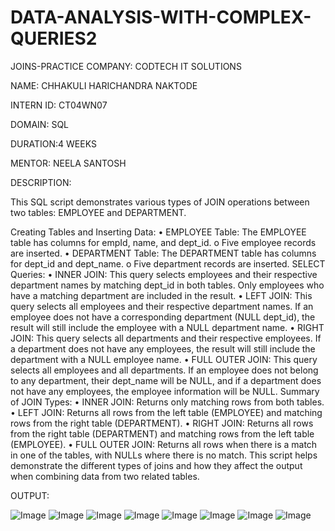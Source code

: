 # DATA-ANALYSIS-WITH-COMPLEX-QUERIES2
JOINS-PRACTICE COMPANY: CODTECH IT SOLUTIONS

NAME: CHHAKULI HARICHANDRA NAKTODE

INTERN ID: CT04WN07

DOMAIN: SQL

DURATION:4 WEEKS

MENTOR: NEELA SANTOSH

DESCRIPTION:

This SQL script demonstrates various types of JOIN operations between two tables: EMPLOYEE and DEPARTMENT.

Creating Tables and Inserting Data: • EMPLOYEE Table: The EMPLOYEE table has columns for empId, name, and dept_id. o Five employee records are inserted. • DEPARTMENT Table: The DEPARTMENT table has columns for dept_id and dept_name. o Five department records are inserted. SELECT Queries: • INNER JOIN: This query selects employees and their respective department names by matching dept_id in both tables. Only employees who have a matching department are included in the result. • LEFT JOIN: This query selects all employees and their respective department names. If an employee does not have a corresponding department (NULL dept_id), the result will still include the employee with a NULL department name. • RIGHT JOIN: This query selects all departments and their respective employees. If a department does not have any employees, the result will still include the department with a NULL employee name. • FULL OUTER JOIN: This query selects all employees and all departments. If an employee does not belong to any department, their dept_name will be NULL, and if a department does not have any employees, the employee information will be NULL. Summary of JOIN Types: • INNER JOIN: Returns only matching rows from both tables. • LEFT JOIN: Returns all rows from the left table (EMPLOYEE) and matching rows from the right table (DEPARTMENT). • RIGHT JOIN: Returns all rows from the right table (DEPARTMENT) and matching rows from the left table (EMPLOYEE). • FULL OUTER JOIN: Returns all rows when there is a match in one of the tables, with NULLs where there is no match. This script helps demonstrate the different types of joins and how they affect the output when combining data from two related tables.

OUTPUT:

![Image](https://github.com/user-attachments/assets/4f8bb47d-630e-4eeb-a76f-35693661541e)
![Image](https://github.com/user-attachments/assets/0f15cd28-0f2b-41a9-84c4-7977ee5cf3bf)
![Image](https://github.com/user-attachments/assets/05347083-12ef-42cf-858a-85419d96a717)
![Image](https://github.com/user-attachments/assets/a2f0dcdd-8b73-4c16-b8fb-791325b1f663)
![Image](https://github.com/user-attachments/assets/98987040-0351-46ef-982f-02370b1d33b4)
![Image](https://github.com/user-attachments/assets/697bab99-a067-4561-adf5-897725e9bef4)
![Image](https://github.com/user-attachments/assets/5026b035-d980-4069-bb0f-5e62caaef029)
![Image](https://github.com/user-attachments/assets/e3a0f733-2eeb-454e-a9c5-4d882f5c0345)
